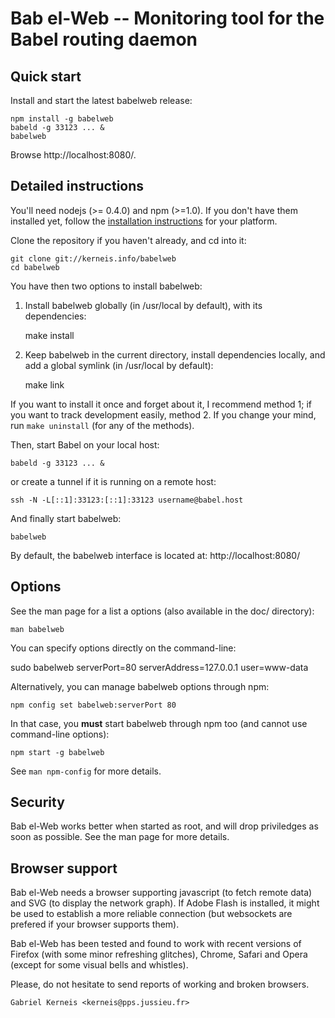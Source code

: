 Bab el-Web -- Monitoring tool for the Babel routing daemon
==========================================================

Quick start
-----------

Install and start the latest babelweb release:

    npm install -g babelweb
    babeld -g 33123 ... &
    babelweb

Browse http://localhost:8080/.

Detailed instructions
---------------------

You'll need nodejs (>= 0.4.0) and npm (>=1.0).  If you don't have them
installed yet, follow the [installation
instructions](https://github.com/joyent/node/wiki/Installation) for your
platform.

Clone the repository if you haven't already, and cd into it:

    git clone git://kerneis.info/babelweb
    cd babelweb

You have then two options to install babelweb:

1. Install babelweb globally (in /usr/local by default), with its dependencies:

    make install

2. Keep babelweb in the current directory, install dependencies locally, and
   add a global symlink (in /usr/local by default):

    make link

If you want to install it once and forget about it, I recommend method 1; if
you want to track development easily, method 2.  If you change your mind, run
`make uninstall` (for any of the methods).

Then, start Babel on your local host:

    babeld -g 33123 ... &

or create a tunnel if it is running on a remote host:

    ssh -N -L[::1]:33123:[::1]:33123 username@babel.host

And finally start babelweb:

    babelweb

By default, the babelweb interface is located at:
http://localhost:8080/

Options
-------

See the man page for a list a options (also available in the doc/ directory):

    man babelweb

You can specify options directly on the command-line:

   sudo babelweb serverPort=80 serverAddress=127.0.0.1 user=www-data

Alternatively, you can manage babelweb options through npm:

    npm config set babelweb:serverPort 80

In that case, you **must** start babelweb through npm too (and cannot use
command-line options):

    npm start -g babelweb

See `man npm-config` for more details.


Security
--------
 
Bab el-Web works better when started as root, and will drop priviledges as soon
as possible.  See the man page for more details.

Browser support
---------------

Bab el-Web needs a browser supporting javascript (to fetch remote data)
and SVG (to display the network graph).  If Adobe Flash is installed, it
might be used to establish a more reliable connection (but websockets
are prefered if your browser supports them).

Bab el-Web has been tested and found to work with recent versions of Firefox
(with some minor refreshing glitches), Chrome, Safari and Opera (except for
some visual bells and whistles).

Please, do not hesitate to send reports of working and broken browsers.

    Gabriel Kerneis <kerneis@pps.jussieu.fr>
